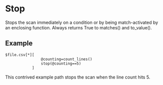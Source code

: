 
# Stop

Stops the scan immediately on a condition or by being match-activated by an enclosing function. Always returns True to matches() and to_value().


## Example

    $file.csv[*][
                    @counting=count_lines()
                    stop(@counting==5)
                ]

This contrived example path stops the scan when the line count hits 5.




